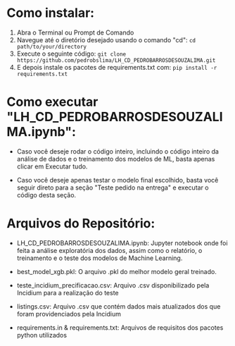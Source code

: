# Como instalar:
1. Abra o Terminal ou Prompt de Comando
2. Navegue até o diretório desejado usando o comando "cd":
    ```cd path/to/your/directory```
3. Execute o seguinte código:
    ```git clone https://github.com/pedrobslima/LH_CD_PEDROBARROSDESOUZALIMA.git```
4. E depois instale os pacotes de requirements.txt com:
    ```pip install -r requirements.txt```

# Como executar "LH_CD_PEDROBARROSDESOUZALIMA.ipynb":

- Caso você deseje rodar o código inteiro, incluindo o código inteiro da análise de dados e o treinamento dos modelos de ML, basta apenas clicar em Executar tudo.

- Caso você deseje apenas testar o modelo final escolhido, basta você seguir direto para a seção "Teste pedido na entrega" e executar o código desta seção.

# Arquivos do Repositório:

- LH_CD_PEDROBARROSDESOUZALIMA.ipynb: Jupyter notebook onde foi feita a análise exploratória dos dados, assim como o relatório, o treinamento e o teste dos modelos de Machine Learning.

- best_model_xgb.pkl: O arquivo .pkl do melhor modelo geral treinado.

- teste_incidium_precificacao.csv: Arquivo .csv disponibilizado pela Incidium para a realização do teste

- listings.csv: Arquivo .csv que contém dados mais atualizados dos que foram providenciados pela Incidium

- requirements.in & requirements.txt: Arquivos de requisitos dos pacotes python utilizados
